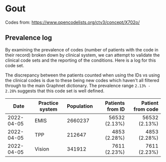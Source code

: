 # Gout

Codes from: https://www.opencodelists.org/ctv3/concept/X702o/

## Prevalence log

By examining the prevalence of codes (number of patients with the code in their record) broken down by clinical system, we can attempt to validate the clinical code sets and the reporting of the conditions. Here is a log for this code set.

The discrepancy between the patients counted when using the IDs vs using the clinical codes is due to these being new codes which haven't all filtered through to the main Graphnet dictionary. The prevalence range `2.13% - 2.28%` suggests that this code set is well defined.

| Date       | Practice system | Population | Patients from ID | Patient from code |
| ---------- | --------------- | ---------- | ---------------: | ----------------: |
| 2022-04-05 | EMIS            | 2660237    |    56532 (2.13%) |     56532 (2.13%) |
| 2022-04-05 | TPP             | 212647     |     4853 (2.28%) |      4853 (2.28%) |
| 2022-04-05 | Vision          | 341912     |     7611 (2.23%) |      7611 (2.23%) |
